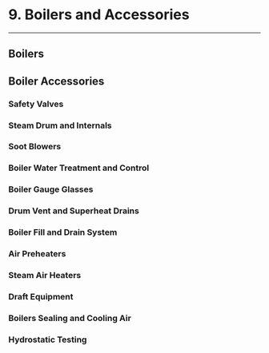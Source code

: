 # 9. Boilers and Accessories
---

## Boilers

## Boiler Accessories

### Safety Valves

### Steam Drum and Internals

### Soot Blowers

### Boiler Water Treatment and Control

### Boiler Gauge Glasses

### Drum Vent and Superheat Drains

### Boiler Fill and Drain System

### Air Preheaters

### Steam Air Heaters

### Draft Equipment

### Boilers Sealing and Cooling Air

### Hydrostatic Testing